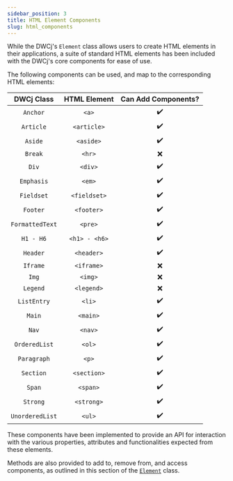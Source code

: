 ```yaml
---
sidebar_position: 3
title: HTML Element Components
slug: html_components
---
```


While the DWCj's `Element` class allows users to create HTML elements in their applications, a suite of standard HTML elements has been included with the DWCj's core components for ease of use. 

The following components can be used, and map to the corresponding HTML elements:

<!-- |DWCj Class|HTML Element|MDN Article|
|:--:|:--:|:------:|
|`Anchor`|`<a>`|[MDN Documentation](https://developer.mozilla.org/en-US/docs/Web/HTML/Element/a)| -->
|DWCj Class|HTML Element|Can Add Components?|
|:--:|:--:|:--:|
|`Anchor`|`<a>`| ✔️ |
|`Article`|`<article>`| ✔️ |
|`Aside`|`<aside>`| ✔️ |
|`Break`|`<hr>`| ❌ |
|`Div`|`<div>`| ✔️ |
|`Emphasis`|`<em>`| ✔️ |
|`Fieldset`|`<fieldset>`| ✔️ |
|`Footer`|`<footer>`| ✔️ |
|`FormattedText`|`<pre>`| ✔️ |
|`H1 - H6`|`<h1> - <h6>`| ✔️ |
|`Header`|`<header>`| ✔️ |
|`Iframe`|`<iframe>`| ❌ |
|`Img`|`<img>`| ❌ |
|`Legend`|`<legend>`| ❌ |
|`ListEntry`|`<li>`| ✔️ |
|`Main`|`<main>`| ✔️ |
|`Nav`|`<nav>`| ✔️ |
|`OrderedList`|`<ol>`| ✔️ |
|`Paragraph`|`<p>`| ✔️ |
|`Section`|`<section>`| ✔️ |
|`Span`|`<span>`| ✔️ |
|`Strong`|`<strong>`| ✔️ |
|`UnorderedList`|`<ul>`| ✔️ |

These components have been implemented to provide an API for interaction with the various properties, attributes and functionalities expected from these elements. 

Methods are also provided to add to, remove from, and access components, as outlined in this section of the [`Element`](../element.md#component-interaction) class. 